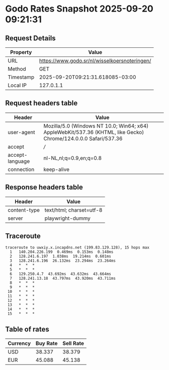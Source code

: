 # Godo Rates Snapshot 2025-09-20 09:21:31
## Request Details

| Property | Value |
|----------|-------|
| URL | https://www.godo.sr/nl/wisselkoersnoteringen/ |
| Method | GET |
| Timestamp | 2025-09-20T09:21:31.618085-03:00 |
| Local IP | 127.0.1.1 |
    
## Request headers table

| Header | Value |
|--------|-------|
| user-agent | Mozilla/5.0 (Windows NT 10.0; Win64; x64) AppleWebKit/537.36 (KHTML, like Gecko) Chrome/124.0.0.0 Safari/537.36 |
| accept | */* |
| accept-language | nl-NL,nl;q=0.9,en;q=0.8 |
| connection | keep-alive |

    
## Response headers table
| Header | Value |
|--------|-------|
| content-type | text/html; charset=utf-8 |
| server | playwright-dummy |

## Traceroute 

```
traceroute to uwxiy.x.incapdns.net (199.83.129.128), 15 hops max
  1   140.204.226.199  0.469ms  0.153ms  0.148ms 
  2   128.241.6.197  1.038ms  19.214ms  0.601ms 
  3   128.241.6.196  26.132ms  23.294ms  23.264ms 
  4   *  *  * 
  5   *  *  * 
  6   129.250.4.7  43.692ms  43.632ms  43.664ms 
  7   128.241.13.18  43.797ms  43.920ms  43.711ms 
  8   *  *  * 
  9   *  *  * 
 10   *  *  * 
 11   *  *  * 
 12   *  *  * 
 13   *  *  * 
 14   *  *  * 
 15   *  *  * 

```


## Table of rates

| Currency | Buy Rate | Sell Rate |
|----------|----------|-----------|
| USD | 38.337 | 38.379 |
| EUR | 45.088 | 45.138 |
